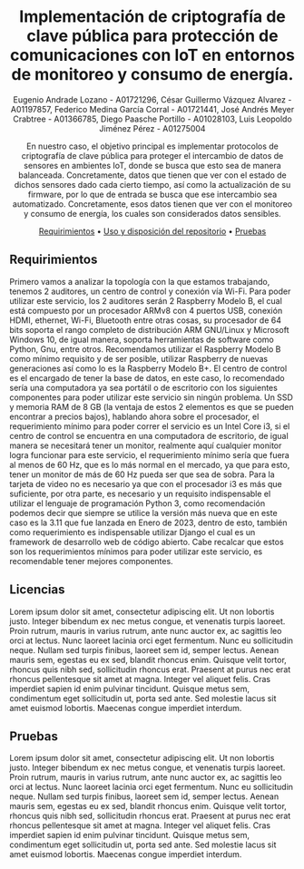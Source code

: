 <div align="center">

# Implementación de criptografía de clave pública para protección de comunicaciones con IoT en entornos de monitoreo y consumo de energía.

Eugenio Andrade Lozano - A01721296,
César Guillermo Vázquez Alvarez - A01197857,
Federico Medina García Corral - A01721441,
José Andrés Meyer Crabtree - A01366785,
Diego Paasche Portillo - A01028103,
Luis Leopoldo Jiménez Pérez - A01275004

En nuestro caso, el objetivo principal es implementar protocolos de criptografía de clave pública para proteger el intercambio de datos de sensores en ambientes IoT, donde se busca que esto sea de manera balanceada. Concretamente, datos que tienen que ver con el estado de dichos sensores dado cada cierto tiempo, así como la actualización de su firmware, por lo que de entrada se busca que ese intercambio sea automatizado. Concretamente, esos datos tienen que ver con el monitoreo y consumo de energía, los cuales son considerados datos sensibles.

[Requirimientos](#requirimientos) •
[Uso y disposición del repositorio](#uso-y-disposición-del-repositorio) •
[Pruebas](#pruebas) 

</div>

## Requirimientos

Primero vamos a analizar la topología con la que estamos trabajando, tenemos 2 auditores, un centro de control y conexión vía Wi-Fi. Para poder utilizar este servicio, los 2 auditores serán 2 Raspberry Modelo B, el cual está compuesto por un procesador ARMv8 con 4 puertos USB, conexión HDMI, ethernet, Wi-Fi, Bluetooth entre otras cosas, su procesador de 64 bits soporta el rango completo de distribución ARM GNU/Linux y Microsoft Windows 10, de igual manera, soporta herramientas de software como Python, Gnu, entre otros. Recomendamos utilizar el Raspberry Modelo B como mínimo requisito y de ser posible, utilizar Raspberry de nuevas generaciones así como lo es la Raspberry Modelo B+. El centro de control es el encargado de tener la base de datos, en este caso, lo recomendado sería una computadora ya sea portátil o de escritorio con los siguientes componentes para poder utilizar este servicio sin ningún problema. Un SSD y memoria RAM de 8 GB (la ventaja de estos 2 elementos es que se pueden encontrar a precios bajos), hablando ahora sobre el procesador, el requerimiento mínimo para poder correr el servicio es un Intel Core i3, si el centro de control se encuentra en una computadora de escritorio, de igual manera se necesitará tener un monitor, realmente aquí cualquier monitor logra funcionar para este servicio, el requerimiento mínimo sería que fuera al menos de 60 Hz, que es lo más normal en el mercado, ya que para esto, tener un monitor de más de 60 Hz pueda ser que sea de sobra. Para la tarjeta de video no es necesario ya que con el procesador i3 es más que suficiente, por otra parte, es necesario y un requisito indispensable el utilizar el lenguaje de programación Python 3, como recomendación podemos decir que siempre se utilice la versión más nueva que en este caso es la 3.11 que fue lanzada en Enero de 2023, dentro de esto, también como requerimiento es indispensable utilizar Django el cual es un framework de desarrollo web de código abierto. Cabe recalcar que estos son los requerimientos mínimos para poder utilizar este servicio, es recomendable tener mejores componentes. 

## Licencias

Lorem ipsum dolor sit amet, consectetur adipiscing elit. Ut non lobortis justo. Integer bibendum ex nec metus congue, et venenatis turpis laoreet. Proin rutrum, mauris in varius rutrum, ante nunc auctor ex, ac sagittis leo orci at lectus. Nunc laoreet lacinia orci eget fermentum. Nunc eu sollicitudin neque. Nullam sed turpis finibus, laoreet sem id, semper lectus. Aenean mauris sem, egestas eu ex sed, blandit rhoncus enim. Quisque velit tortor, rhoncus quis nibh sed, sollicitudin rhoncus erat. Praesent at purus nec erat rhoncus pellentesque sit amet at magna. Integer vel aliquet felis. Cras imperdiet sapien id enim pulvinar tincidunt. Quisque metus sem, condimentum eget sollicitudin ut, porta sed ante. Sed molestie lacus sit amet euismod lobortis. Maecenas congue imperdiet interdum. 

## Pruebas

Lorem ipsum dolor sit amet, consectetur adipiscing elit. Ut non lobortis justo. Integer bibendum ex nec metus congue, et venenatis turpis laoreet. Proin rutrum, mauris in varius rutrum, ante nunc auctor ex, ac sagittis leo orci at lectus. Nunc laoreet lacinia orci eget fermentum. Nunc eu sollicitudin neque. Nullam sed turpis finibus, laoreet sem id, semper lectus. Aenean mauris sem, egestas eu ex sed, blandit rhoncus enim. Quisque velit tortor, rhoncus quis nibh sed, sollicitudin rhoncus erat. Praesent at purus nec erat rhoncus pellentesque sit amet at magna. Integer vel aliquet felis. Cras imperdiet sapien id enim pulvinar tincidunt. Quisque metus sem, condimentum eget sollicitudin ut, porta sed ante. Sed molestie lacus sit amet euismod lobortis. Maecenas congue imperdiet interdum. 







